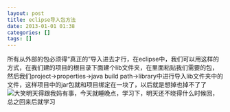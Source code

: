 ```yaml
---
layout: post
title: eclipse导入包方法
date: 2013-01-01 01:38
categories: []
tags: []
---
```

所有从外部的包必须得“真正的”导入进去才行，在eclipse中，我们可以用这样的方式，在我们建的项目的根目录下面建个lib文件夹，在里面粘贴我们需要的包，然后我们project->properties->java build path->library中进行导入lib文件夹中的文件，这样项目中的jar包就和项目绑定在一块了，以后就是想掉也掉不了了![大笑](http://static.blog.csdn.net/xheditor/xheditor_emot/default/laugh.gif)明天得跟我妈有事，今天就睡晚点，学习下，明天还不晓得什么时候回，总之回来后就学习
   